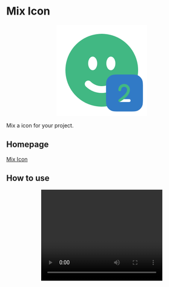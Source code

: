 # Mix Icon

<p align="center">
  <a href="./assets/icon.png">
    <img style="width: 240px;" src='./assets/icon.png'/>
  </a>
</p>

Mix a icon for your project.

## Homepage
[Mix Icon](https://micaiguai.github.io/mix-icon/)

## How to use
<p align="center">
  <video style="width: 320px; height: 240px;" src='./assets/preview.mp4'/>
</p>
